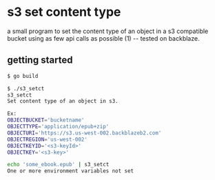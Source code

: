 # s3 set content type

a small program to set the content type of an object in a s3 compatible bucket using as few api calls as possible (1) -- tested on backblaze.
## getting started

``` bash
$ go build

$ ./s3_setct
s3_setct
Set content type of an object in s3.

Ex:
OBJECTBUCKET='bucketname'
OBJECTTYPE='application/epub+zip'
OBJECTURI='https://s3.us-west-002.backblazeb2.com'
OBJECTREGION='us-west-002'
OBJECTKEYID='<s3-keyId>'
OBJECTKEY='<s3-key>'

echo 'some_ebook.epub' | s3_setct
One or more environment variables not set
```

<!-- LocalWords: contenttype Content-Type s3 object storage backblaze
     LocalWords: PUT POST REPLACE in place
     LocalWords: Github readme
 -->
